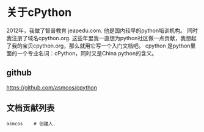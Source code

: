 # 关于cPython

2012年，我做了智普教育 jeapedu.com. 他是国内较早的python培训机构。 同时我注册了域名cpython.org.
这些年里我一直想为python社区做一点贡献，我想起了我的宝贝cpython.org，那么就用它写一个入门文档吧。
cpython 是python里面的一个专业名词：cPython，同时又是China python的含义。

## github

https://github.com/asmcos/cpython

## 文档贡献列表

    asmcos    # 创建人.
